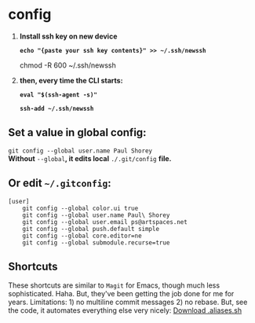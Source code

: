 # config

1. **Install ssh key on new device**  

   **`echo "{paste your ssh key contents}" >> ~/.ssh/newssh`**  

   chmod -R 600 ~/.ssh/newssh  

   

2. **then, every time the CLI starts:**  

   **`eval "$(ssh-agent -s)"`**  

   **`ssh-add ~/.ssh/newssh`**  

## Set a value in global config:

`git config --global user.name Paul Shorey`  
**Without** `--global`**, it edits local** `./.git/config` **file.**

## Or edit **`~/.gitconfig`**:

```text
[user]  
    git config --global color.ui true  
    git config --global user.name Paul\ Shorey  
    git config --global user.email ps@artspaces.net  
    git config --global push.default simple  
    git config --global core.editor=ne  
    git config --global submodule.recurse=true
```

## Shortcuts
These shortcuts are similar to `Magit` for Emacs, though much less sophisticated. Haha. But, they've been getting the job done for me for years. Limitations: 1) no multiline commit messages 2) no rebase. But, see the code, it automates everything else very nicely:
[Download .aliases.sh](https://github.com/paulshorey/notes/raw/master/files/linked/.aliases.sh)
